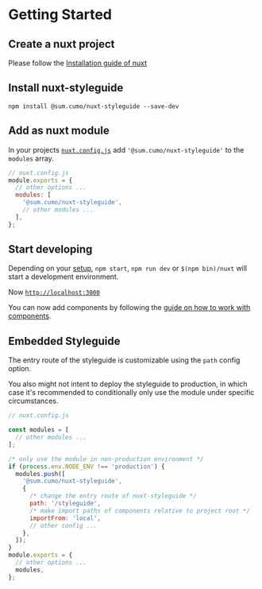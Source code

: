 # Getting Started

## Create a nuxt project

Please follow the [Installation guide of nuxt](https://nuxtjs.org/guide/installation#starting-from-scratch)

## Install nuxt-styleguide

`npm install @sum.cumo/nuxt-styleguide --save-dev`

## Add as nuxt module

In your projects [`nuxt.config.js`](https://nuxtjs.org/guide/configuration)
add `'@sum.cumo/nuxt-styleguide'` to the `modules` array.

```js
// nuxt.config.js
module.exports = {
  // other options ...
  modules: [
    '@sum.cumo/nuxt-styleguide',
    // other modules ...
  ],
};
```

## Start developing

Depending on your [setup](#create-a-nuxt-project), `npm start`, `npm run dev` or
`$(npm bin)/nuxt` will start a development environment.

Now [`http://localhost:3000`](http://localhost:3000)

You can now add components by following the [guide on how to work with components](~/docs/working-with-components).

## Embedded Styleguide

The entry route of the styleguide is customizable using the `path` config option.

You also might not intent to deploy the styleguide to production, in which case
it's recommended to conditionally only use the module under specific circumstances.

```js
// nuxt.config.js

const modules = [
  // other modules ...
];

/* only use the module in non-production environment */
if (process.env.NODE_ENV !== 'production') {
  modules.push([
    '@sum.cumo/nuxt-styleguide',
    {
      /* change the entry route of nuxt-styleguide */
      path: '/styleguide',
      /* make import paths of components relative to project root */
      importFrom: 'local',
      // other config ...
    },
  ]);
}
module.exports = {
  // other options ...
  modules,
};
```
